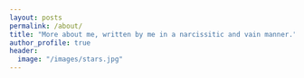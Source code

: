 ```yaml
---
layout: posts
permalink: /about/
title: "More about me, written by me in a narcissitic and vain manner."
author_profile: true
header:
  image: "/images/stars.jpg"
---
```



